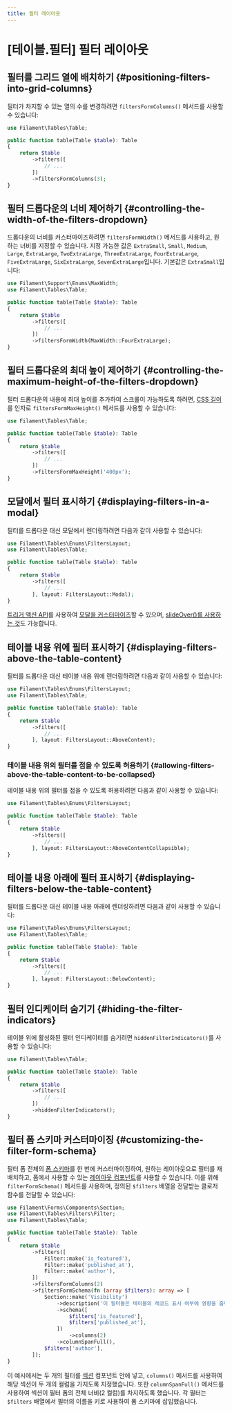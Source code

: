 ```yaml
---
title: 필터 레이아웃
---
```

# [테이블.필터] 필터 레이아웃

## 필터를 그리드 열에 배치하기 {#positioning-filters-into-grid-columns}

필터가 차지할 수 있는 열의 수를 변경하려면 `filtersFormColumns()` 메서드를 사용할 수 있습니다:

```php
use Filament\Tables\Table;

public function table(Table $table): Table
{
    return $table
        ->filters([
            // ...
        ])
        ->filtersFormColumns(3);
}
```

## 필터 드롭다운의 너비 제어하기 {#controlling-the-width-of-the-filters-dropdown}

드롭다운의 너비를 커스터마이즈하려면 `filtersFormWidth()` 메서드를 사용하고, 원하는 너비를 지정할 수 있습니다. 지정 가능한 값은 `ExtraSmall`, `Small`, `Medium`, `Large`, `ExtraLarge`, `TwoExtraLarge`, `ThreeExtraLarge`, `FourExtraLarge`, `FiveExtraLarge`, `SixExtraLarge`, `SevenExtraLarge`입니다. 기본값은 `ExtraSmall`입니다:

```php
use Filament\Support\Enums\MaxWidth;
use Filament\Tables\Table;

public function table(Table $table): Table
{
    return $table
        ->filters([
            // ...
        ])
        ->filtersFormWidth(MaxWidth::FourExtraLarge);
}
```

## 필터 드롭다운의 최대 높이 제어하기 {#controlling-the-maximum-height-of-the-filters-dropdown}

필터 드롭다운의 내용에 최대 높이를 추가하여 스크롤이 가능하도록 하려면, [CSS 길이](https://developer.mozilla.org/en-US/docs/Web/CSS/length)를 인자로 `filtersFormMaxHeight()` 메서드를 사용할 수 있습니다:

```php
use Filament\Tables\Table;

public function table(Table $table): Table
{
    return $table
        ->filters([
            // ...
        ])
        ->filtersFormMaxHeight('400px');
}
```

## 모달에서 필터 표시하기 {#displaying-filters-in-a-modal}

필터를 드롭다운 대신 모달에서 렌더링하려면 다음과 같이 사용할 수 있습니다:

```php
use Filament\Tables\Enums\FiltersLayout;
use Filament\Tables\Table;

public function table(Table $table): Table
{
    return $table
        ->filters([
            // ...
        ], layout: FiltersLayout::Modal);
}
```

[트리거 액션 API](getting-started#customizing-the-filters-trigger-action)를 사용하여 [모달을 커스터마이즈](../../actions/modals)할 수 있으며, [slideOver()를 사용하는 것](../../actions/modals#using-a-slide-over-instead-of-a-modal)도 가능합니다.

## 테이블 내용 위에 필터 표시하기 {#displaying-filters-above-the-table-content}

필터를 드롭다운 대신 테이블 내용 위에 렌더링하려면 다음과 같이 사용할 수 있습니다:

```php
use Filament\Tables\Enums\FiltersLayout;
use Filament\Tables\Table;

public function table(Table $table): Table
{
    return $table
        ->filters([
            // ...
        ], layout: FiltersLayout::AboveContent);
}
```

<AutoScreenshot name="tables/filters/above-content" alt="테이블 내용 위에 필터가 있는 모습" version="3.x" />

### 테이블 내용 위의 필터를 접을 수 있도록 허용하기 {#allowing-filters-above-the-table-content-to-be-collapsed}

테이블 내용 위의 필터를 접을 수 있도록 허용하려면 다음과 같이 사용할 수 있습니다:

```php
use Filament\Tables\Enums\FiltersLayout;

public function table(Table $table): Table
{
    return $table
        ->filters([
            // ...
        ], layout: FiltersLayout::AboveContentCollapsible);
}
```

## 테이블 내용 아래에 필터 표시하기 {#displaying-filters-below-the-table-content}

필터를 드롭다운 대신 테이블 내용 아래에 렌더링하려면 다음과 같이 사용할 수 있습니다:

```php
use Filament\Tables\Enums\FiltersLayout;
use Filament\Tables\Table;

public function table(Table $table): Table
{
    return $table
        ->filters([
            // ...
        ], layout: FiltersLayout::BelowContent);
}
```

<AutoScreenshot name="tables/filters/below-content" alt="테이블 내용 아래에 필터가 있는 모습" version="3.x" />

## 필터 인디케이터 숨기기 {#hiding-the-filter-indicators}

테이블 위에 활성화된 필터 인디케이터를 숨기려면 `hiddenFilterIndicators()`를 사용할 수 있습니다:

```php
use Filament\Tables\Table;

public function table(Table $table): Table
{
    return $table
        ->filters([
            // ...
        ])
        ->hiddenFilterIndicators();
}
```

## 필터 폼 스키마 커스터마이징 {#customizing-the-filter-form-schema}

필터 폼 전체의 [폼 스키마](../../forms/layout/getting-started)를 한 번에 커스터마이징하여, 원하는 레이아웃으로 필터를 재배치하고, 폼에서 사용할 수 있는 [레이아웃 컴포넌트](../../forms/layout/getting-started)를 사용할 수 있습니다. 이를 위해 `filterFormSchema()` 메서드를 사용하며, 정의된 `$filters` 배열을 전달받는 클로저 함수를 전달할 수 있습니다:

```php
use Filament\Forms\Components\Section;
use Filament\Tables\Filters\Filter;
use Filament\Tables\Table;

public function table(Table $table): Table
{
    return $table
        ->filters([
            Filter::make('is_featured'),
            Filter::make('published_at'),
            Filter::make('author'),
        ])
        ->filtersFormColumns(2)
        ->filtersFormSchema(fn (array $filters): array => [
            Section::make('Visibility')
                ->description('이 필터들은 테이블의 레코드 표시 여부에 영향을 줍니다.')
                ->schema([
                    $filters['is_featured'],
                    $filters['published_at'],
                ])
                    ->columns(2)
                ->columnSpanFull(),
            $filters['author'],
        ]);
}
```

이 예시에서는 두 개의 필터를 [섹션](../../forms/layout/section) 컴포넌트 안에 넣고, `columns()` 메서드를 사용하여 해당 섹션이 두 개의 컬럼을 가지도록 지정했습니다. 또한 `columnSpanFull()` 메서드를 사용하여 섹션이 필터 폼의 전체 너비(2 컬럼)를 차지하도록 했습니다. 각 필터는 `$filters` 배열에서 필터의 이름을 키로 사용하여 폼 스키마에 삽입했습니다.
